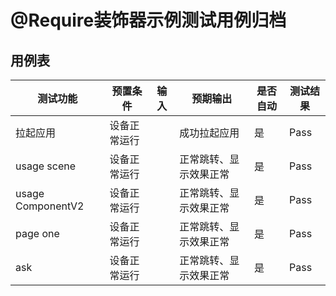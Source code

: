 # @Require装饰器示例测试用例归档

## 用例表

| 测试功能              | 预置条件     | 输入 | 预期输出        | 是否自动 | 测试结果 |
|-------------------| ------------ | ---- |-------------| -------- | -------- |
| 拉起应用              | 设备正常运行 |      | 成功拉起应用      | 是       | Pass     |
| usage scene       | 设备正常运行 |      | 正常跳转、显示效果正常 | 是       | Pass     |
| usage ComponentV2 | 设备正常运行 |      | 正常跳转、显示效果正常      | 是       | Pass     |
| page one          | 设备正常运行 |      | 正常跳转、显示效果正常      | 是       | Pass     |
| ask               | 设备正常运行 |      | 正常跳转、显示效果正常      | 是       | Pass     |

